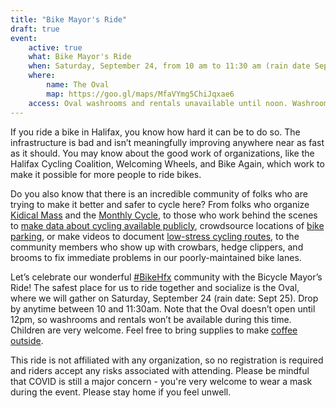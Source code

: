 ```yaml
---
title: "Bike Mayor's Ride"
draft: true
event:
    active: true
    what: Bike Mayor's Ride
    when: Saturday, September 24, from 10 am to 11:30 am (rain date September 25)
    where:
        name: The Oval
        map: https://goo.gl/maps/MfaVYmg5ChiJqxae6
    access: Oval washrooms and rentals unavailable until noon. Washroom available near the Cunard St side of the Commons. Plenty of benches next to the Oval for sitting.
---
```


If you ride a bike in Halifax, you know how hard it can be to do so. The infrastructure is bad and isn’t meaningfully improving anywhere near as fast as it should. You may know about the good work of organizations, like the Halifax Cycling Coalition, Welcoming Wheels, and Bike Again, which work to make it possible for more people to ride bikes.

Do you also know that there is an incredible community of folks who are trying to make it better and safer to cycle here? From folks who organize [Kidical Mass](https://cyclehalifax.ca/kidical-mass-rides/) and the [Monthly Cycle](https://www.instagram.com/themonthlycyclehfx/), to those who work behind the scenes to [make data about cycling available publicly](https://twitter.com/bikehfxstats), crowdsource locations of [bike parking](https://felt.com/map/Bike-Parking-Halifax-og4BOTBnT3OlCyAVDShLOC), or make videos to document [low-stress cycling routes](https://www.youtube.com/user/kewilson263doctor), to the community members who show up with crowbars, hedge clippers, and brooms to fix immediate problems in our poorly-maintained bike lanes.

Let’s celebrate our wonderful [#BikeHfx](https://twitter.com/search?q=%23bikehfx) community with the Bicycle Mayor’s Ride! The safest place for us to ride together and socialize is the Oval, where we will gather on Saturday, September 24 (rain date: Sept 25). Drop by anytime between 10 and 11:30am. Note that the Oval doesn’t open until 12pm, so washrooms and rentals won’t be available during this time. Children are very welcome. Feel free to bring supplies to make [coffee outside](https://www.instagram.com/coffeeoutsidehfx/).

This ride is not affiliated with any organization, so no registration is required and riders accept any risks associated with attending. Please be mindful that COVID is still a major concern - you're very welcome to wear a mask during the event. Please stay home if you feel unwell.
